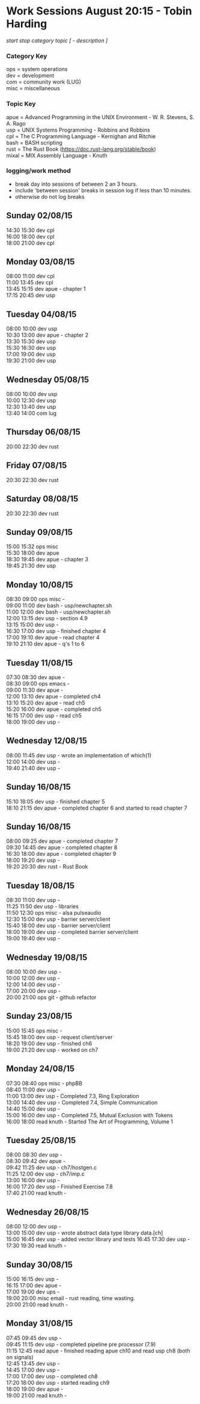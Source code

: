 Work Sessions August 20:15 - Tobin Harding  
=========================================  
_start stop category topic [ - description ]_  
  
### Category Key  
ops = system operations  
dev = development  
com = community work (LUG)  
misc = miscellaneous  
  
### Topic Key  
apue = Advanced Programming in the UNIX Environment - W. R. Stevens, S. A. Rago  
usp = UNIX Systems Programming - Robbins and Robbins  
cpl = The C Programming Language - Kernighan and Ritchie  
bash = BASH scripting  
rust = The Rust Book (https://doc.rust-lang.org/stable/book)  
mixal = MIX Assembly Language - Knuth  
  
### logging/work method  
* break day into sessions of between 2 an 3 hours.  
* include 'between session' breaks in session log if less than 10 minutes.  
* otherwise do not log breaks  
  
Sunday 02/08/15  
---------------  
14:30 15:30 dev cpl  
16:00 18:00 dev cpl  
18:00 21:00 dev cpl  
  
Monday 03/08/15  
---------------  
08:00 11:00 dev cpl  
11:00 13:45 dev cpl  
13:45 15:15 dev apue - chapter 1  
17:15 20:45 dev usp  
  
Tuesday 04/08/15  
----------------  
08:00 10:00 dev usp  
10:30 13:00 dev apue - chapter 2  
13:30 15:30 dev usp  
15:30 16:30 dev usp  
17:00 19:00 dev usp  
19:30 21:00 dev usp  
  
Wednesday 05/08/15  
------------------  
08:00 10:00 dev usp  
10:00 12:30 dev usp  
12:30 13:40 dev usp  
13:40 14:00 com lug  
  
Thursday 06/08/15  
-----------------  
20:00 22:30 dev rust  
  
Friday 07/08/15  
---------------  
20:30 22:30 dev rust  
  
Saturday 08/08/15  
-----------------  
20:30 22:30 dev rust  
  
Sunday 09/08/15  
---------------  
15:00 15:32 ops misc  
15:30 18:00 dev apue  
18:30 19:45 dev apue - chapter 3  
19:45 21:30 dev usp  
  
Monday 10/08/15  
---------------  
08:30 09:00 ops misc -  
09:00 11:00 dev bash - usp/newchapter.sh  
11:00 12:00 dev bash - usp/newchapter.sh  
12:00 13:15 dev usp - section 4.9  
13:15 15:00 dev usp -  
16:30 17:00 dev usp - finished chapter 4  
17:00 19:10 dev apue - read chapter 4  
19:10 21:10 dev apue - q's 1 to 6  
  
Tuesday 11/08/15  
----------------  
07:30 08:30 dev apue -  
08:30 09:00 ops emacs -  
09:00 11:30 dev apue -  
12:00 13:10 dev apue - completed ch4  
13:10 15:20 dev apue - read ch5  
15:20 16:00 dev apue - completed ch5  
16:15 17:00 dev usp - read ch5  
18:00 19:00 dev usp -  
  
Wednesday 12/08/15  
------------------  
08:00 11:45 dev usp - wrote an implementation of which(1)  
12:00 14:00 dev usp -  
19:40 21:40 dev usp -  
  
Sunday 16/08/15  
---------------  
15:10 18:05 dev usp - finished chapter 5  
18:10 21:15 dev apue - completed chapter 6 and started to read chapter 7  
  
Sunday 16/08/15  
---------------  
08:00 09:25 dev apue - completed chapter 7  
09:30 14:45 dev apue - completed chapter 8  
16:30 18:00 dev apue - completed chapter 9  
18:00 19:20 dev usp -  
19:20 20:30 dev rust - Rust Book  
  
Tuesday 18/08/15  
----------------  
08:30 11:00 dev usp -  
11:25 11:50 dev usp - libraries  
11:50 12:30 ops misc - alsa pulseaudio  
12:30 15:00 dev usp - barrier server/client  
15:40 18:00 dev usp - barrier server/client  
18:00 19:00 dev usp - completed barrier server/client  
19:00 19:40 dev usp -  
  
Wednesday 19/08/15  
------------------  
08:00 10:00 dev usp -  
10:00 12:00 dev usp -  
12:00 14:00 dev usp -  
17:00 20:00 dev usp -  
20:00 21:00 ops git - github refactor  
  
Sunday 23/08/15  
---------------  
15:00 15:45 ops misc -  
15:45 18:00 dev usp - request client/server  
18:20 19:00 dev usp - finished ch6  
19:00 21:20 dev usp - worked on ch7  
  
Monday 24/08/15  
---------------  
07:30 08:40 ops misc - phpBB  
08:40 11:00 dev usp -  
11:00 13:00 dev usp - Completed 7.3, Ring Exploration  
13:00 14:40 dev usp - Completed 7.4, Simple Communication  
14:40 15:00 dev usp -  
15:00 16:00 dev usp - Completed 7.5, Mutual Exclusion with Tokens  
16:00 18:00 read knuth - Started The Art of Programming, Volume 1  
  
Tuesday 25/08/15  
----------------  
08:00 08:30 dev usp -  
08:30 09:42 dev apue -  
09:42 11:25 dev usp - ch7/hostgen.c  
11:25 12:00 dev usp - ch7/imp.c  
13:00 16:00 dev usp -  
16:00 17:20 dev usp - Finished Exercise 7.8  
17:40 21:00 read knuth -  
  
Wednesday 26/08/15  
------------------  
08:00 12:00 dev usp -  
13:00 15:00 dev usp - wrote abstract data type library data.[ch]  
15:00 16:45 dev usp - added vector library and tests
16:45 17:30 dev usp -  
17:30 19:30 read knuth -  
  
Sunday 30/08/15  
---------------  
15:00 16:15 dev usp -  
16:15 17:00 dev apue -  
17:00 19:00 dev ups -  
19:00 20:00 misc email - rust reading, time wasting.  
20:00 21:00 read knuth -  
  
Monday 31/08/15  
---------------  
07:45 09:45 dev usp -  
09:45 11:15 dev usp - completed pipeline pre processor (7.9)  
11:15 12:45 read apue - finished reading apue ch10 and read usp ch8 (both on signals)  
12:45 13:45 dev usp -  
14:45 17:00 dev usp -  
17:00 17:00 dev usp - completed ch8  
17:20 18:00 dev usp - started reading ch9  
18:00 19:00 dev apue -  
19:00 21:00 read knuth -  
  
